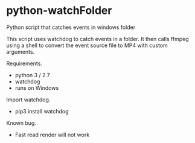 # python-watchFolder
Python script that catches events in windows folder



This script uses watchdog to catch events in a folder.
It then calls ffmpeg  using a shell to convert the event source file to MP4 with custom arguments.


Requirements.
- python 3 / 2.7
- watchdog
- runs on Windows


Import watchdog.
- pip3 install watchdog

Known bug.
 - Fast read render will not work
